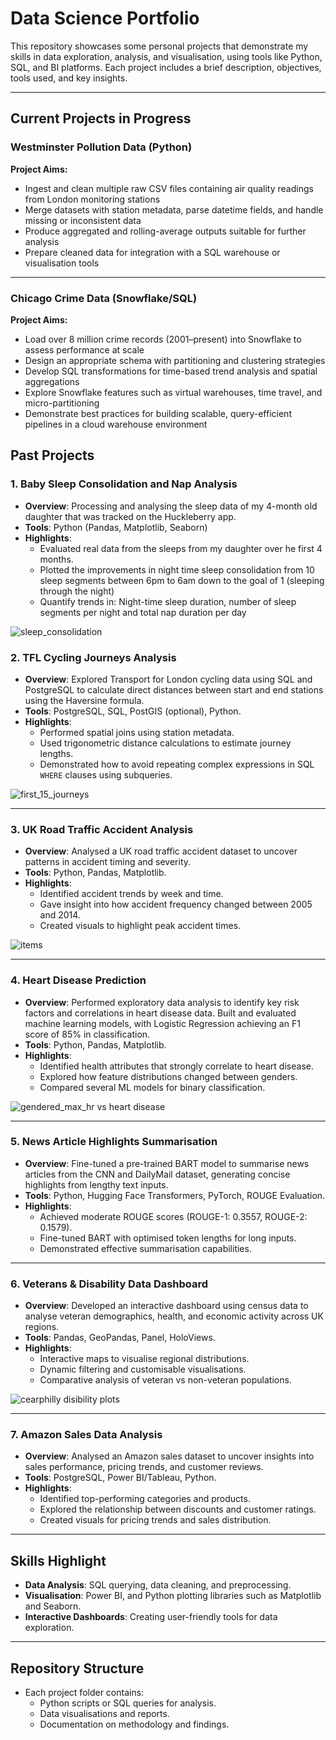 # Data Science Portfolio

This repository showcases some personal projects that demonstrate my skills in data exploration, analysis, and visualisation, using tools like Python, SQL, and BI platforms. Each project includes a brief description, objectives, tools used, and key insights.  

---

## Current Projects in Progress

### Westminster Pollution Data (Python)

**Project Aims:**
- Ingest and clean multiple raw CSV files containing air quality readings from London monitoring stations  
- Merge datasets with station metadata, parse datetime fields, and handle missing or inconsistent data  
- Produce aggregated and rolling-average outputs suitable for further analysis  
- Prepare cleaned data for integration with a SQL warehouse or visualisation tools

---

### Chicago Crime Data (Snowflake/SQL)

**Project Aims:**
- Load over 8 million crime records (2001–present) into Snowflake to assess performance at scale  
- Design an appropriate schema with partitioning and clustering strategies  
- Develop SQL transformations for time-based trend analysis and spatial aggregations  
- Explore Snowflake features such as virtual warehouses, time travel, and micro-partitioning  
- Demonstrate best practices for building scalable, query-efficient pipelines in a cloud warehouse environment


## Past Projects

### **1. Baby Sleep Consolidation and Nap Analysis**  
- **Overview**: Processing and analysing the sleep data of my 4-month old daughter that was tracked on the Huckleberry app.  
- **Tools**: Python (Pandas, Matplotlib, Seaborn)  
- **Highlights**:  
  - Evaluated real data from the sleeps from my daughter over he first 4 months.  
  - Plotted the improvements in night time sleep consolidation from 10 sleep segments between 6pm to 6am down to the goal of 1 (sleeping through the night) 
  - Quantify trends in: Night-time sleep duration, number of sleep segments per night and total nap duration per day

![sleep_consolidation](https://github.com/trow-land/Data-Science/blob/main/Baby%20Progress/plots/night_sleep_consolidation_with_smoothing.png)


### **2. TFL Cycling Journeys Analysis**  
- **Overview**: Explored Transport for London cycling data using SQL and PostgreSQL to calculate direct distances between start and end stations using the Haversine formula.  
- **Tools**: PostgreSQL, SQL, PostGIS (optional), Python.  
- **Highlights**:  
  - Performed spatial joins using station metadata.  
  - Used trigonometric distance calculations to estimate journey lengths.  
  - Demonstrated how to avoid repeating complex expressions in SQL `WHERE` clauses using subqueries.  

![first_15_journeys](https://github.com/trow-land/Data-Science/blob/main/TFL_cycling/images/first_15_journeys.png)

---

### **3. UK Road Traffic Accident Analysis**  
- **Overview**: Analysed a UK road traffic accident dataset to uncover patterns in accident timing and severity.  
- **Tools**: Python, Pandas, Matplotlib.  
- **Highlights**:  
  - Identified accident trends by week and time.  
  - Gave insight into how accident frequency changed between 2005 and 2014.  
  - Created visuals to highlight peak accident times.
 
![items](https://github.com/trow-land/Data-Science/blob/main/UK%20Traffic%20Accidents/images/time_of_day.png)

---

### **4. Heart Disease Prediction**  
- **Overview**: Performed exploratory data analysis to identify key risk factors and correlations in heart disease data. Built and evaluated machine learning models, with Logistic Regression achieving an F1 score of 85% in classification.  
- **Tools**: Python, Pandas, Matplotlib.  
- **Highlights**:  
  - Identified health attributes that strongly correlate to heart disease.  
  - Explored how feature distributions changed between genders.  
  - Compared several ML models for binary classification.

![gendered_max_hr vs heart disease](https://github.com/trow-land/Data-Science/blob/main/Heart%20Disease/images/max%20hr%20by%20gender.png)

---

### **5. News Article Highlights Summarisation**  
- **Overview**: Fine-tuned a pre-trained BART model to summarise news articles from the CNN and DailyMail dataset, generating concise highlights from lengthy text inputs.  
- **Tools**: Python, Hugging Face Transformers, PyTorch, ROUGE Evaluation.  
- **Highlights**:  
  - Achieved moderate ROUGE scores (ROUGE-1: 0.3557, ROUGE-2: 0.1579).  
  - Fine-tuned BART with optimised token lengths for long inputs.  
  - Demonstrated effective summarisation capabilities.

---

### **6. Veterans & Disability Data Dashboard**  
- **Overview**: Developed an interactive dashboard using census data to analyse veteran demographics, health, and economic activity across UK regions.  
- **Tools**: Pandas, GeoPandas, Panel, HoloViews.  
- **Highlights**:  
  - Interactive maps to visualise regional distributions.  
  - Dynamic filtering and customisable visualisations.  
  - Comparative analysis of veteran vs non-veteran populations.

![cearphilly disibility plots](https://github.com/trow-land/Data-Science/blob/main/Royal%20British%20Legion%20Interactive%20Data%20Tool/images/caerphilly_disability.png)

---

### **7. Amazon Sales Data Analysis**  
- **Overview**: Analysed an Amazon sales dataset to uncover insights into sales performance, pricing trends, and customer reviews.  
- **Tools**: PostgreSQL, Power BI/Tableau, Python.  
- **Highlights**:  
  - Identified top-performing categories and products.  
  - Explored the relationship between discounts and customer ratings.  
  - Created visuals for pricing trends and sales distribution.

---

## Skills Highlight
- **Data Analysis**: SQL querying, data cleaning, and preprocessing.  
- **Visualisation**: Power BI, and Python plotting libraries such as Matplotlib and Seaborn.  
- **Interactive Dashboards**: Creating user-friendly tools for data exploration.  

---

## Repository Structure
- Each project folder contains:  
  - Python scripts or SQL queries for analysis.  
  - Data visualisations and reports.  
  - Documentation on methodology and findings.  
